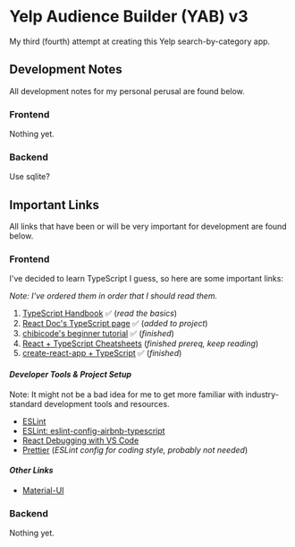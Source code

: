 # Yelp Audience Builder (YAB) v3

My third (fourth) attempt at creating this Yelp search-by-category app. 

## Development Notes

All development notes for my personal perusal are found below.

### **Frontend**

Nothing yet.

### **Backend**

Use sqlite?

## Important Links

All links that have been or will be very important for development are found below.

### **Frontend**

I've decided to learn TypeScript I guess, so here are some important links:

*Note: I've ordered them in order that I should read them.*

1. [TypeScript Handbook](https://www.typescriptlang.org/docs/handbook/2/everyday-types.html) ✅ (*read the basics*)
2. [React Doc's TypeScript page](https://reactjs.org/docs/static-type-checking.html#typescript) ✅ (*added to project*)
3. [chibicode's beginner tutorial](https://ts.chibicode.com/todo/) ✅ (*finished*)
4. [React + TypeScript Cheatsheets](https://github.com/typescript-cheatsheets/react#reacttypescript-cheatsheets) (*finished prereq, keep reading*)
5. [create-react-app + TypeScript](https://create-react-app.dev/docs/adding-typescript) ✅ (*finished*)


#### *Developer Tools & Project Setup*
Note: It might not be a bad idea for me to get more familiar with industry-standard development tools and resources.

* [ESLint](https://eslint.org/docs/user-guide/getting-started)
* [ESLint: eslint-config-airbnb-typescript](https://www.npmjs.com/package/eslint-config-airbnb-typescript)
* [React Debugging with VS Code](https://create-react-app.dev/docs/setting-up-your-editor#visual-studio-code)
* [Prettier](https://github.com/prettier/prettier) (*ESLint config for coding style, probably not needed*)


#### *Other Links*

* [Material-UI](https://material-ui.com/components/grid/)



### **Backend**

Nothing yet.